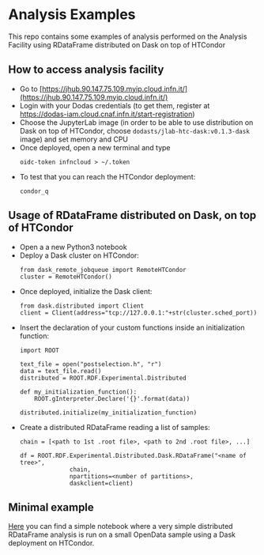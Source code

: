 # Analysis Examples
This repo contains some examples of analysis performed on the Analysis Facility using RDataFrame distributed on Dask on top of HTCondor

## How to access analysis facility
- Go to [https://jhub.90.147.75.109.myip.cloud.infn.it/](https://jhub.90.147.75.109.myip.cloud.infn.it/)
- Login with your Dodas credentials (to get them, register at https://dodas-iam.cloud.cnaf.infn.it/start-registration)
- Choose the JupyterLab image (in order to be able to use distribution on Dask on top of HTCondor, choose ```dodasts/jlab-htc-dask:v0.1.3-dask``` image) and set memory and CPU
- Once deployed, open a new terminal and type 
  ``` 
  oidc-token infncloud > ~/.token 
  ```
- To test that you can reach the HTCondor deployment: 
  ```
  condor_q
  ```

## Usage of RDataFrame distributed on Dask, on top of HTCondor
- Open a a new Python3 notebook
- Deploy a Dask cluster on HTCondor: 
  ```
  from dask_remote_jobqueue import RemoteHTCondor
  cluster = RemoteHTCondor()
  ```
- Once deployed, initialize the Dask client:
  ```
  from dask.distributed import Client
  client = Client(address="tcp://127.0.0.1:"+str(cluster.sched_port))
  ```
- Insert the declaration of your custom functions inside an initialization function:
  ```
  import ROOT
  
  text_file = open("postselection.h", "r")
  data = text_file.read()
  distributed = ROOT.RDF.Experimental.Distributed

  def my_initialization_function():
      ROOT.gInterpreter.Declare('{}'.format(data))
    
  distributed.initialize(my_initialization_function)
  ```
- Create a distributed RDataFrame reading a list of samples:
  ```
  chain = [<path to 1st .root file>, <path to 2nd .root file>, ...]

  df = ROOT.RDF.Experimental.Distributed.Dask.RDataFrame("<name of tree>",
                chain,
                npartitions=<number of partitions>,
                daskclient=client)
  ```

## Minimal example
[Here](notebooks/MinimalExample.ipynb) you can find a simple notebook where a very simple distributed RDataFrame analysis is run on a small OpenData sample using a Dask deployment on HTCondor.
